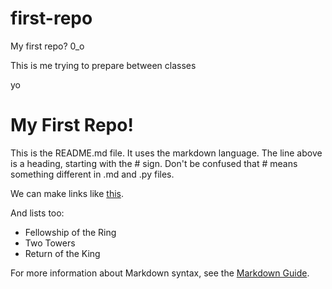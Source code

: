 # first-repo
My first repo? 0_o



This is me trying to prepare between classes



yo


# My First Repo!

This is the README.md file. It uses the markdown language. The line above is a heading, starting with the # sign. Don't be confused that # means something different in .md and .py files.

We can make links like [this](https://github.com/prof-rossetti/intro-to-python).

And lists too:

  + Fellowship of the Ring
  + Two Towers
  + Return of the King

For more information about Markdown syntax, see the [Markdown Guide](https://guides.github.com/pdfs/markdown-cheatsheet-online.pdf).
